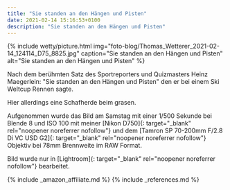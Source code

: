 ```yaml
---
title: "Sie standen an den Hängen und Pisten"
date: 2021-02-14 15:16:53+0100
description: "Sie standen an den Hängen und Pisten"
---
```

{% include wetty/picture.html img="foto-blog/Thomas_Wetterer_2021-02-14_124114_D75_8825.jpg" caption="Sie standen an den Hängen und Pisten" alt="Sie standen an den Hängen und Pisten" %}

Nach dem berühmten Satz des Sportreporters und Quizmasters Heinz Maegerlein: "Sie standen an den Hängen und Pisten" den er bei einem Ski Weltcup Rennen sagte.

Hier allerdings eine Schafherde beim grasen.

Aufgenommen wurde das Bild am Samstag mit einer 1/500 Sekunde bei Blende 8 und ISO 100 mit meiner [Nikon D750]{: target="_blank" rel="noopener noreferrer nofollow"} und dem [Tamron SP 70-200mm F/2.8 Di VC USD G2]{: target="_blank" rel="noopener noreferrer nofollow"} Objektiv bei 78mm Brennweite im RAW Format. 

Bild wurde nur in [Lightroom]{: target="_blank" rel="noopener noreferrer nofollow"} bearbeitet.

{% include _amazon_affiliate.md %}
{% include _references.md %}
